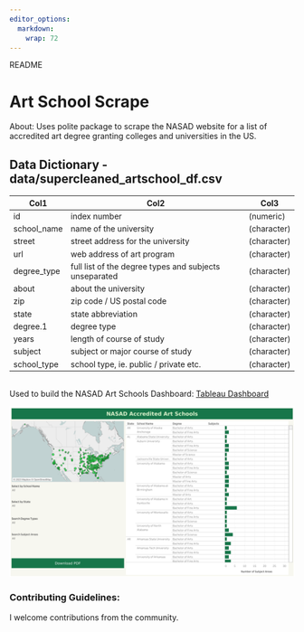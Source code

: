 ```yaml
---
editor_options: 
  markdown: 
    wrap: 72
---
```


README

# Art School Scrape

About: Uses polite package to scrape the NASAD website for a list of
accredited art degree granting colleges and universities in the US.

## Data Dictionary - data/supercleaned_artschool_df.csv

| Col1        | Col2                                                   | Col3        |
|-------------|--------------------------------------------------------|-------------|
| id          | index number                                           | (numeric)   |
| school_name | name of the university                                 | (character) |
| street      | street address for the university                      | (character) |
| url         | web address of art program                             | (character) |
| degree_type | full list of the degree types and subjects unseparated | (character) |
| about       | about the university                                   | (character) |
| zip         | zip code / US postal code                              | (character) |
| state       | state abbreviation                                     | (character) |
| degree.1    | degree type                                            | (character) |
| years       | length of course of study                              | (character) |
| subject     | subject or major course of study                       | (character) |
| school_type | school type, ie. public / private etc.                 | (character) |

\
Used to build the NASAD Art Schools Dashboard: [Tableau
Dashboard](https://public.tableau.com/views/ArtSchoolList/ArtSchoolListDashboard?:language=en-US&publish=yes&:display_count=n&:origin=viz_share_link)

[![](images/Art%20School%20List%20Dashboard.png)](https://public.tableau.com/app/profile/dan.gunn/viz/ArtSchoolList/ArtSchoolListDashboard?publish=yes)

### Contributing Guidelines:

I welcome contributions from the community.

